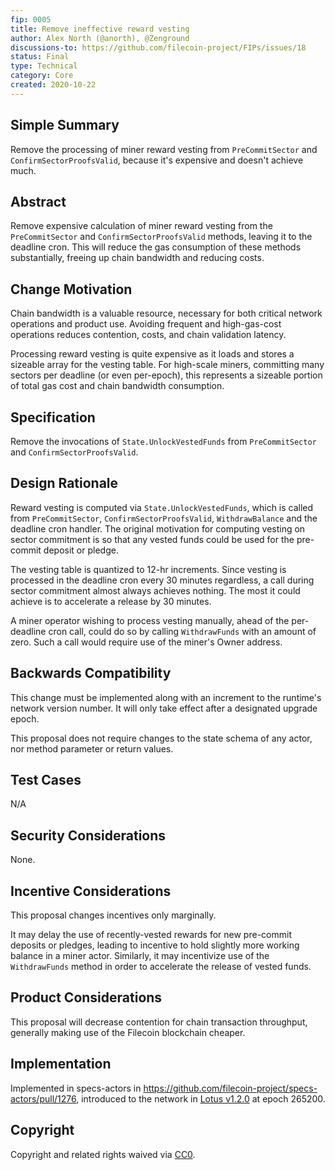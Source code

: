 ```yaml
---
fip: 0005
title: Remove ineffective reward vesting 
author: Alex North (@anorth), @Zenground
discussions-to: https://github.com/filecoin-project/FIPs/issues/18
status: Final
type: Technical
category: Core
created: 2020-10-22
---
```


## Simple Summary
Remove the processing of miner reward vesting from `PreCommitSector` and `ConfirmSectorProofsValid`, because it's expensive and doesn't achieve much.

## Abstract
Remove expensive calculation of miner reward vesting from the `PreCommitSector` and `ConfirmSectorProofsValid` methods, leaving it to the deadline cron. 
This will reduce the gas consumption of these methods substantially, freeing up chain bandwidth and reducing costs.

## Change Motivation
Chain bandwidth is a valuable resource, necessary for both critical network operations and product use.
Avoiding frequent and high-gas-cost operations reduces contention, costs, and chain validation latency.

Processing reward vesting is quite expensive as it loads and stores a sizeable array for the vesting table. 
For high-scale miners, committing many sectors per deadline (or even per-epoch), this represents a sizeable portion of total gas cost and chain bandwidth consumption.

## Specification
Remove the invocations of `State.UnlockVestedFunds` from `PreCommitSector` and `ConfirmSectorProofsValid`.

## Design Rationale
Reward vesting is computed via `State.UnlockVestedFunds`, which is called from `PreCommitSector`, `ConfirmSectorProofsValid`, `WithdrawBalance` and the deadline cron handler.
The original motivation for computing vesting on sector commitment is so that any vested funds could be used for the pre-commit deposit or pledge.

The vesting table is quantized to 12-hr increments. 
Since vesting is processed in the deadline cron every 30 minutes regardless, a call during sector commitment almost always achieves nothing. 
The most it could achieve is to accelerate a release by 30 minutes.

A miner operator wishing to process vesting manually, ahead of the per-deadline cron call, could do so by calling `WithdrawFunds` with an amount of zero.
Such a call would require use of the miner's Owner address.

## Backwards Compatibility
This change must be implemented along with an increment to the runtime's network version number. It will only take effect after a designated upgrade epoch.

This proposal does not require changes to the state schema of any actor, nor method parameter or return values. 

## Test Cases
N/A

## Security Considerations
None.

## Incentive Considerations
This proposal changes incentives only marginally. 

It may delay the use of recently-vested rewards for new pre-commit deposits or pledges, leading to incentive to hold slightly more working balance in a miner actor.
Similarly, it may incentivize use of the `WithdrawFunds` method in order to accelerate the release of vested funds.

## Product Considerations
This proposal will decrease contention for chain transaction throughput, generally making use of the Filecoin blockchain cheaper.

## Implementation

Implemented in specs-actors in https://github.com/filecoin-project/specs-actors/pull/1276, introduced to the network in [Lotus v1.2.0](https://github.com/filecoin-project/lotus/releases/tag/v1.2.0) at epoch 265200.

## Copyright
Copyright and related rights waived via [CC0](https://creativecommons.org/publicdomain/zero/1.0/).
